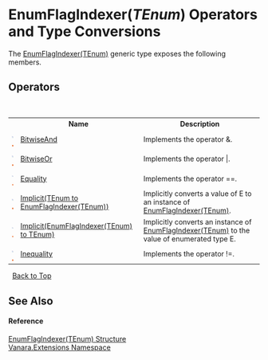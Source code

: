 # EnumFlagIndexer(*TEnum*) Operators and Type Conversions
 

The <a href="9bf6d8f0-02ad-950e-9721-68dfefdb4bca">EnumFlagIndexer(TEnum)</a> generic type exposes the following members.


## Operators
&nbsp;<table><tr><th></th><th>Name</th><th>Description</th></tr><tr><td>![Public operator](media/puboperator.gif "Public operator")![Static member](media/static.gif "Static member")</td><td><a href="6fc0b9d7-509f-9408-0030-5f41c02e01fa">BitwiseAnd</a></td><td>
Implements the operator &.</td></tr><tr><td>![Public operator](media/puboperator.gif "Public operator")![Static member](media/static.gif "Static member")</td><td><a href="cb4ccc15-976d-484e-e156-d8148064d7bc">BitwiseOr</a></td><td>
Implements the operator |.</td></tr><tr><td>![Public operator](media/puboperator.gif "Public operator")![Static member](media/static.gif "Static member")</td><td><a href="1622ed05-30d6-88ec-14f1-cb925d21654c">Equality</a></td><td>
Implements the operator ==.</td></tr><tr><td>![Public operator](media/puboperator.gif "Public operator")![Static member](media/static.gif "Static member")</td><td><a href="ddbe25f3-0dc2-4f9c-dd0a-bfb43c66651d">Implicit(TEnum to EnumFlagIndexer(TEnum))</a></td><td>
Implicitly converts a value of E to an instance of <a href="9bf6d8f0-02ad-950e-9721-68dfefdb4bca">EnumFlagIndexer(TEnum)</a>.</td></tr><tr><td>![Public operator](media/puboperator.gif "Public operator")![Static member](media/static.gif "Static member")</td><td><a href="ba5fc80a-ee02-430a-704c-9441ac90853c">Implicit(EnumFlagIndexer(TEnum) to TEnum)</a></td><td>
Implicitly converts an instance of <a href="9bf6d8f0-02ad-950e-9721-68dfefdb4bca">EnumFlagIndexer(TEnum)</a> to the value of enumerated type E.</td></tr><tr><td>![Public operator](media/puboperator.gif "Public operator")![Static member](media/static.gif "Static member")</td><td><a href="d21b786d-47a1-da54-deef-38c177c8eb7b">Inequality</a></td><td>
Implements the operator !=.</td></tr></table>&nbsp;
<a href="#enumflagindexer(*tenum*)-operators-and-type-conversions">Back to Top</a>

## See Also


#### Reference
<a href="9bf6d8f0-02ad-950e-9721-68dfefdb4bca">EnumFlagIndexer(TEnum) Structure</a><br /><a href="9abe54ff-18ce-e333-beed-30e855655381">Vanara.Extensions Namespace</a><br />